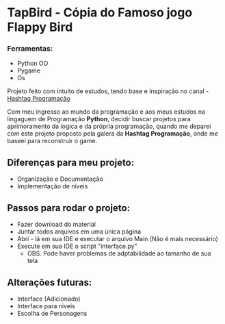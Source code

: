 # TapBird - Cópia do Famoso jogo Flappy Bird
### Ferramentas:
- Python OO
- Pygame
- Os

Projeto feito com intuito de estudos, tendo base e inspiração no canal - [Hashtag Programação](https://www.youtube.com/channel/UCafFexaRoRylOKdzGBU6Pgg)

Com meu ingresso ao mundo da programação e aos meus estudos na lingaguem de Programação **Python**, decidir buscar projetos para aprimoramento da logica 
e da própria programação, quando me deparei com este projeto proposto pela galera da **Hashtag Programação**, onde me baseei para reconstruir o game.
## Diferenças para meu projeto:
  - Organização e Documentação
  - Implementação de níveis

## Passos para rodar o projeto:
  + Fazer download do material
  + Juntar todos arquivos em uma única página
  + Abri - lá em sua IDE e executar o arquivo Main (Não é mais necessário)
  + Execute em sua IDE o script "interface.py"
    - OBS. Pode haver problemas de adptabilidade ao tamanho de sua tela
  
## Alterações futuras: 
  + Interface (Adicionado)
  + Interface para niveis
  + Escolha de Personagens



